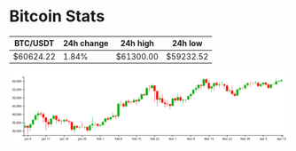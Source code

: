 # Bitcoin Stats

BTC/USDT|24h change|24h high|24h low|
|---|---|---|---|
|$60624.22|1.84%|$61300.00|$59232.52|

<img src="./chart.svg">
